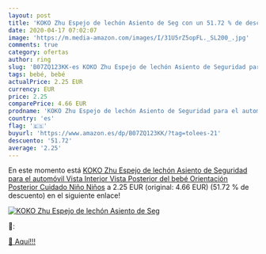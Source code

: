 ```yaml
---
layout: post
title: 'KOKO Zhu Espejo de lechón Asiento de Seg con un 51.72 % de descuento'
date: 2020-04-17 07:02:07
image: 'https://m.media-amazon.com/images/I/31U5rZ5opFL._SL200_.jpg'
comments: true
category: ofertas
author: ring
slug: 'B07ZQ123KK-es KOKO Zhu Espejo de lechón Asiento de Seguridad para el...'
tags: bebé, bebé
actualPrice: 2.25 EUR
currency: EUR
price: 2.25
comparePrice: 4.66 EUR
prodname: 'KOKO Zhu Espejo de lechón Asiento de Seguridad para el automóvil Vista Interior Vista Posterior del bebé Orientación Posterior Cuidado Niño Niños'
country: 'es'
flag: '🇪🇸'
buyurl: 'https://www.amazon.es/dp/B07ZQ123KK/?tag=tolees-21'
descuento: '51.72'
average: '2.25'
---
```


En este momento está [KOKO Zhu Espejo de lechón Asiento de Seguridad para el automóvil Vista Interior Vista Posterior del bebé Orientación Posterior Cuidado Niño Niños](https://www.amazon.es/dp/B07ZQ123KK/?tag=tolees-21) a 2.25 EUR (original: 4.66 EUR) (51.72 %  de descuento) en el siguiente enlace!

[![KOKO Zhu Espejo de lechón Asiento de Seg](https://m.media-amazon.com/images/I/31U5rZ5opFL._SL200_.jpg)](https://www.amazon.es/dp/B07ZQ123KK/?tag=tolees-21)

🔎:


[🛒 Aquí!!!](https://www.amazon.es/dp/B07ZQ123KK/?tag=tolees-21)
